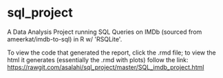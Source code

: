 # sql_project
A Data Analysis Project running SQL Queries on IMDb (sourced from ameerkat/imdb-to-sql) in R w/ 'RSQLite'.

To view the code that generated the report, click the .rmd file; to view the html it generates (essentially the .rmd with plots) follow the link:
https://rawgit.com/asalahi/sql_project/master/SQL_imdb_project.html
